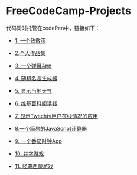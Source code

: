# FreeCodeCamp-Projects
代码同时托管在codePen中，链接如下：
<ul>
<li>
<p><a href="https://codepen.io/huangjiasweet/pen/zpPqyQ" rel="nofollow">1. 一个致敬页</a></p>
</li>
<li>
<p><a href="https://codepen.io/huangjiasweet/pen/mpqrYb" rel="nofollow">2.个人作品集</a></p>
</li>
<li>
<p><a href="https://codepen.io/huangjiasweet/pen/eyeERv" rel="nofollow">3. 一个弹幕App</a></p>
</li>
<li>
<p><a href="https://codepen.io/huangjiasweet/pen/MrByjM" rel="nofollow">4. 随机名言生成器</a></p>
</li>
<li>
<p><a href="https://codepen.io/huangjiasweet/pen/zpLJmb" rel="nofollow">5. 显示当地天气</a></p>
</li>
<li>
<p><a href="https://codepen.io/huangjiasweet/pen/oqBqJm" rel="nofollow">6. 维基百科阅读器</a></p>
</li>
<li>
<p><a href="https://codepen.io/huangjiasweet/pen/ZvqoPr" rel="nofollow">7. 显示Twitchtv用户在线情况的应用</a></p>
</li>
<li>
<p><a href="https://codepen.io/huangjiasweet/pen/ZvgdyQ" rel="nofollow">8.一个简易的JavaScript计算器</a></p>
</li>
<li>
<p><a href="https://codepen.io/huangjiasweet/pen/qxBWaz">9. 一个番茄时钟App</a></p>
</li>
<li>
<p><a href="https://codepen.io/huangjiasweet/pen/rJNjjN">10. 井字游戏</a></p>
</li>
<li>
<p><a href="https://codepen.io/huangjiasweet/pen/XZbjpd">11. 经典西蒙游戏</a></p>
</li>
</ul>
